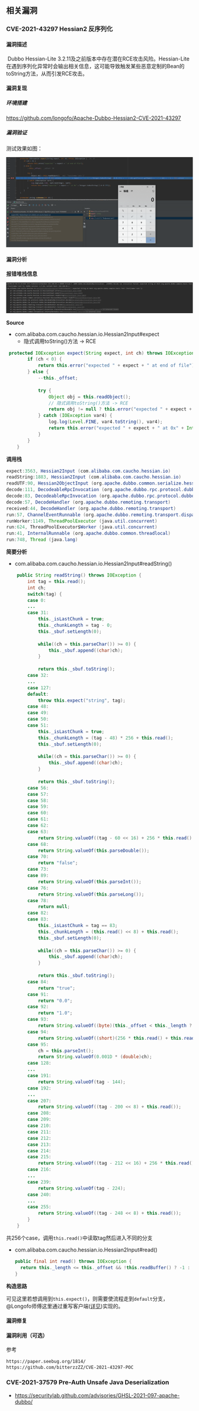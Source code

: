 ## 相关漏洞

### CVE-2021-43297 Hessian2 反序列化

#### 漏洞描述

​		Dubbo Hessian-Lite 3.2.11及之前版本中存在潜在RCE攻击风险。Hessian-Lite在遇到序列化异常时会输出相关信息，这可能导致触发某些恶意定制的Bean的toString方法，从而引发RCE攻击。

#### 漏洞复现

##### 环境搭建

https://github.com/longofo/Apache-Dubbo-Hessian2-CVE-2021-43297

##### 漏洞验证

测试效果如图：

![image-20220118145950795](dubbo.assets/image-20220118145950795.png)

#### 漏洞分析

**报错堆栈信息**

![image-20220118150055029](dubbo.assets/image-20220118150055029.png)

**Source**

- com.alibaba.com.caucho.hessian.io.Hessian2Input#expect
  - 隐式调用toString()方法 -> RCE

```java
 protected IOException expect(String expect, int ch) throws IOException {
        if (ch < 0) {
            return this.error("expected " + expect + " at end of file");
        } else {
            --this._offset;

            try {
                Object obj = this.readObject();
                // 隐式调用toString()方法 -> RCE
                return obj != null ? this.error("expected " + expect + " at 0x" + Integer.toHexString(ch & 255) + " " + obj.getClass().getName() + " (" + obj + ")") : this.error("expected " + expect + " at 0x" + Integer.toHexString(ch & 255) + " null");
            } catch (IOException var4) {
                log.log(Level.FINE, var4.toString(), var4);
                return this.error("expected " + expect + " at 0x" + Integer.toHexString(ch & 255));
            }
        }
    }
```



**调用栈**

```java
expect:3563, Hessian2Input (com.alibaba.com.caucho.hessian.io)
readString:1883, Hessian2Input (com.alibaba.com.caucho.hessian.io)
readUTF:90, Hessian2ObjectInput (org.apache.dubbo.common.serialize.hessian2)
decode:111, DecodeableRpcInvocation (org.apache.dubbo.rpc.protocol.dubbo)
decode:83, DecodeableRpcInvocation (org.apache.dubbo.rpc.protocol.dubbo)
decode:57, DecodeHandler (org.apache.dubbo.remoting.transport)
received:44, DecodeHandler (org.apache.dubbo.remoting.transport)
run:57, ChannelEventRunnable (org.apache.dubbo.remoting.transport.dispatcher)
runWorker:1149, ThreadPoolExecutor (java.util.concurrent)
run:624, ThreadPoolExecutor$Worker (java.util.concurrent)
run:41, InternalRunnable (org.apache.dubbo.common.threadlocal)
run:748, Thread (java.lang)
```



**简要分析**

- com.alibaba.com.caucho.hessian.io.Hessian2Input#readString()

```java
    public String readString() throws IOException {
        int tag = this.read();
        int ch;
        switch(tag) {
        case 0:
        ...
        case 31:
            this._isLastChunk = true;
            this._chunkLength = tag - 0;
            this._sbuf.setLength(0);

            while((ch = this.parseChar()) >= 0) {
                this._sbuf.append((char)ch);
            }

            return this._sbuf.toString();
        case 32:
        ...
        case 127:
        default:
            throw this.expect("string", tag);
        case 48:
        case 49:
        case 50:
        case 51:
            this._isLastChunk = true;
            this._chunkLength = (tag - 48) * 256 + this.read();
            this._sbuf.setLength(0);

            while((ch = this.parseChar()) >= 0) {
                this._sbuf.append((char)ch);
            }

            return this._sbuf.toString();
        case 56:
        case 57:
        case 58:
        case 59:
        case 60:
        case 61:
        case 62:
        case 63:
            return String.valueOf((tag - 60 << 16) + 256 * this.read() + this.read());
        case 68:
            return String.valueOf(this.parseDouble());
        case 70:
            return "false";
        case 73:
        case 89:
            return String.valueOf(this.parseInt());
        case 76:
            return String.valueOf(this.parseLong());
        case 78:
            return null;
        case 82:
        case 83:
            this._isLastChunk = tag == 83;
            this._chunkLength = (this.read() << 8) + this.read();
            this._sbuf.setLength(0);

            while((ch = this.parseChar()) >= 0) {
                this._sbuf.append((char)ch);
            }

            return this._sbuf.toString();
        case 84:
            return "true";
        case 91:
            return "0.0";
        case 92:
            return "1.0";
        case 93:
            return String.valueOf((byte)(this._offset < this._length ? this._buffer[this._offset++] : this.read()));
        case 94:
            return String.valueOf((short)(256 * this.read() + this.read()));
        case 95:
            ch = this.parseInt();
            return String.valueOf(0.001D * (double)ch);
        case 128:
        ...
        case 191:
            return String.valueOf(tag - 144);
        case 192:
        ...
        case 207:
            return String.valueOf((tag - 200 << 8) + this.read());
        case 208:
        case 209:
        case 210:
        case 211:
        case 212:
        case 213:
        case 214:
        case 215:
            return String.valueOf((tag - 212 << 16) + 256 * this.read() + this.read());
        case 216:
        ...
        case 239:
            return String.valueOf(tag - 224);
        case 240:
        ...
        case 255:
            return String.valueOf((tag - 248 << 8) + this.read());
        }
    }
```

共256个case，调用`this.read()`中读取tag然后进入不同的分支

- com.alibaba.com.caucho.hessian.io.Hessian2Input#read()

  ```java
  public final int read() throws IOException {
  	return this._length <= this._offset && !this.readBuffer() ? -1 : this._buffer[this._offset++] & 255;
  }
  ```



**构造思路**

可见这里若想调用到`this.expect()`，则需要使流程走到`default`分支，@Longofo师傅这里通过重写客户端([详见](https://paper.seebug.org/1814/#_4))实现的。



#### 漏洞修复

#### 漏洞利用（可选）



参考

```
https://paper.seebug.org/1814/
https://github.com/bitterzzZZ/CVE-2021-43297-POC
```

### CVE-2021-37579 Pre-Auth Unsafe Java Deserialization

- https://securitylab.github.com/advisories/GHSL-2021-097-apache-dubbo/
